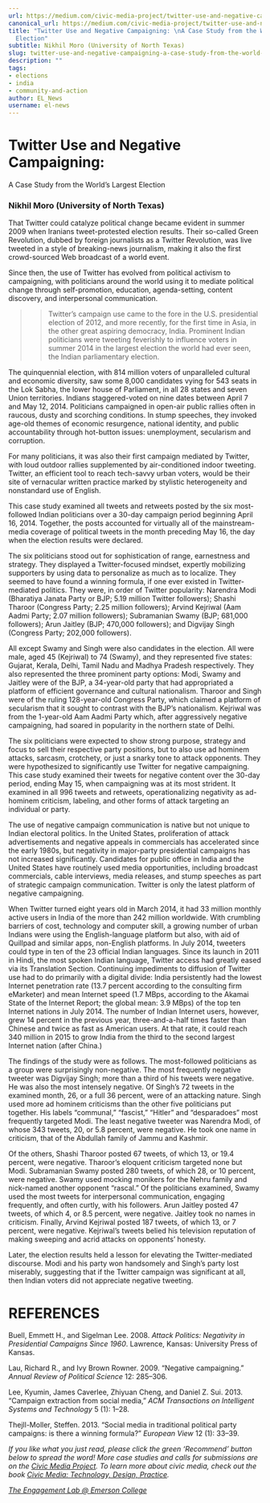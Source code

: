 ```yaml
---
url: https://medium.com/civic-media-project/twitter-use-and-negative-campaigning-a-case-study-from-the-world-s-largest-election-355833a7370a
canonical_url: https://medium.com/civic-media-project/twitter-use-and-negative-campaigning-a-case-study-from-the-world-s-largest-election-355833a7370a
title: "Twitter Use and Negative Campaigning: \nA Case Study from the World’s Largest
  Election"
subtitle: Nikhil Moro (University of North Texas)
slug: twitter-use-and-negative-campaigning-a-case-study-from-the-world-s-largest-election
description: ""
tags:
- elections
- india
- community-and-action
author: EL_News
username: el-news
---
```


# Twitter Use and Negative Campaigning: 
A Case Study from the World’s Largest Election

### Nikhil Moro (University of North Texas)

That Twitter could catalyze political change became evident in summer 2009 when Iranians tweet-protested election results. Their so-called Green Revolution, dubbed by foreign journalists as a Twitter Revolution, was live tweeted in a style of breaking-news journalism, making it also the first crowd-sourced Web broadcast of a world event.

Since then, the use of Twitter has evolved from political activism to campaigning, with politicians around the world using it to mediate political change through self-promotion, education, agenda-setting, content discovery, and interpersonal communication.

>> Twitter’s campaign use came to the fore in the U.S. presidential election of 2012, and more recently, for the first time in Asia, in the other great aspiring democracy, India. Prominent Indian politicians were tweeting feverishly to influence voters in summer 2014 in the largest election the world had ever seen, the Indian parliamentary election.

The quinquennial election, with 814 million voters of unparalleled cultural and economic diversity, saw some 8,000 candidates vying for 543 seats in the Lok Sabha, the lower house of Parliament, in all 28 states and seven Union territories. Indians staggered-voted on nine dates between April 7 and May 12, 2014. Politicians campaigned in open-air public rallies often in raucous, dusty and scorching conditions. In stump speeches, they invoked age-old themes of economic resurgence, national identity, and public accountability through hot-button issues: unemployment, secularism and corruption.

For many politicians, it was also their first campaign mediated by Twitter, with loud outdoor rallies supplemented by air-conditioned indoor tweeting. Twitter, an efficient tool to reach tech-savvy urban voters, would be their site of vernacular written practice marked by stylistic heterogeneity and nonstandard use of English.

This case study examined all tweets and retweets posted by the six most-followed Indian politicians over a 30-day campaign period beginning April 16, 2014. Together, the posts accounted for virtually all of the mainstream-media coverage of political tweets in the month preceding May 16, the day when the election results were declared.

The six politicians stood out for sophistication of range, earnestness and strategy. They displayed a Twitter-focused mindset, expertly mobilizing supporters by using data to personalize as much as to localize. They seemed to have found a winning formula, if one ever existed in Twitter-mediated politics. They were, in order of Twitter popularity: Narendra Modi (Bharatiya Janata Party or BJP; 5.19 million Twitter followers); Shashi Tharoor (Congress Party; 2.25 million followers); Arvind Kejriwal (Aam Aadmi Party; 2.07 million followers); Subramanian Swamy (BJP; 681,000 followers); Arun Jaitley (BJP; 470,000 followers); and Digvijay Singh (Congress Party; 202,000 followers).

All except Swamy and Singh were also candidates in the election. All were male, aged 45 (Kejriwal) to 74 (Swamy), and they represented five states: Gujarat, Kerala, Delhi, Tamil Nadu and Madhya Pradesh respectively. They also represented the three prominent party options: Modi, Swamy and Jaitley were of the BJP, a 34-year-old party that had appropriated a platform of efficient governance and cultural nationalism. Tharoor and Singh were of the ruling 128-year-old Congress Party, which claimed a platform of secularism that it sought to contrast with the BJP’s nationalism. Kejriwal was from the 1-year-old Aam Aadmi Party which, after aggressively negative campaigning, had soared in popularity in the northern state of Delhi.

The six politicians were expected to show strong purpose, strategy and focus to sell their respective party positions, but to also use ad hominem attacks, sarcasm, crotchety, or just a snarky tone to attack opponents. They were hypothesized to significantly use Twitter for negative campaigning. This case study examined their tweets for negative content over the 30-day period, ending May 15, when campaigning was at its most strident. It examined in all 996 tweets and retweets, operationalizing negativity as ad-hominem criticism, labeling, and other forms of attack targeting an individual or party.

The use of negative campaign communication is native but not unique to Indian electoral politics. In the United States, proliferation of attack advertisements and negative appeals in commercials has accelerated since the early 1980s, but negativity in major-party presidential campaigns has not increased significantly. Candidates for public office in India and the United States have routinely used media opportunities, including broadcast commercials, cable interviews, media releases, and stump speeches as part of strategic campaign communication. Twitter is only the latest platform of negative campaigning.

When Twitter turned eight years old in March 2014, it had 33 million monthly active users in India of the more than 242 million worldwide. With crumbling barriers of cost, technology and computer skill, a growing number of urban Indians were using the English-language platform but also, with aid of Quillpad and similar apps, non-English platforms. In July 2014, tweeters could type in ten of the 23 official Indian languages. Since its launch in 2011 in Hindi, the most spoken Indian language, Twitter access had greatly eased via its Translation Section. Continuing impediments to diffusion of Twitter use had to do primarily with a digital divide: India persistently had the lowest Internet penetration rate (13.7 percent according to the consulting firm eMarketer) and mean Internet speed (1.7 MBps, according to the Akamai State of the Internet Report; the global mean: 3.9 MBps) of the top ten Internet nations in July 2014. The number of Indian Internet users, however, grew 14 percent in the previous year, three-and-a-half times faster than Chinese and twice as fast as American users. At that rate, it could reach 340 million in 2015 to grow India from the third to the second largest Internet nation (after China.)

The findings of the study were as follows. The most-followed politicians as a group were surprisingly non-negative. The most frequently negative tweeter was Digvijay Singh; more than a third of his tweets were negative. He was also the most intensely negative. Of Singh’s 72 tweets in the examined month, 26, or a full 36 percent, were of an attacking nature. Singh used more ad hominem criticisms than the other five politicians put together. His labels “communal,” “fascist,” “Hitler” and “desparadoes” most frequently targeted Modi. The least negative tweeter was Narendra Modi, of whose 343 tweets, 20, or 5.8 percent, were negative. He took one name in criticism, that of the Abdullah family of Jammu and Kashmir.

Of the others, Shashi Tharoor posted 67 tweets, of which 13, or 19.4 percent, were negative. Tharoor’s eloquent criticism targeted none but Modi. Subramanian Swamy posted 280 tweets, of which 28, or 10 percent, were negative. Swamy used mocking monikers for the Nehru family and nick-named another opponent “rascal.” Of the politicians examined, Swamy used the most tweets for interpersonal communication, engaging frequently, and often curtly, with his followers. Arun Jaitley posted 47 tweets, of which 4, or 8.5 percent, were negative. Jaitley took no names in criticism. Finally, Arvind Kejriwal posted 187 tweets, of which 13, or 7 percent, were negative. Kejriwal’s tweets belied his television reputation of making sweeping and acrid attacks on opponents’ honesty.

Later, the election results held a lesson for elevating the Twitter-mediated discourse. Modi and his party won handsomely and Singh’s party lost miserably, suggesting that if the Twitter campaign was significant at all, then Indian voters did not appreciate negative tweeting.

# REFERENCES

Buell, Emmett H., and Sigelman Lee. 2008. *Attack Politics: Negativity in Presidential Campaigns Since 1960*. Lawrence, Kansas: University Press of Kansas.

Lau, Richard R., and Ivy Brown Rowner. 2009. “Negative campaigning.” *Annual Review of Political Science* 12: 285–306.

Lee, Kyumin, James Caverlee, Zhiyuan Cheng, and Daniel Z. Sui. 2013. “Campaign extraction from social media,” *ACM Transactions on Intelligent Systems and Technology* 5 (1): 1–28.

Thejll-Moller, Steffen. 2013. “Social media in traditional political party campaigns: is there a winning formula?” *European View* 12 (1): 33–39.

*If you like what you just read, please click the green ‘Recommend’ button below to spread the word! More case studies and calls for submissions are on the [Civic Media Project](http://www.civicmediaproject.com). To learn more about civic media, check out the book [Civic Media: Technology, Design, Practice](https://mitpress.mit.edu/books/civic-media).*

[*The Engagement Lab @ Emerson College*](http://elab.emerson.edu)


